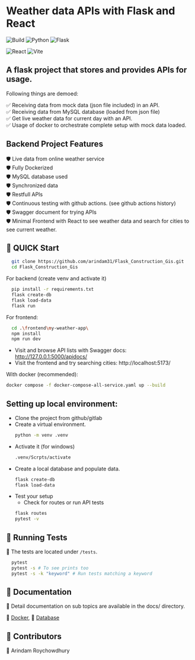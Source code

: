 # Weather data APIs with Flask and React

![Build](https://img.shields.io/github/actions/workflow/status/arindam31/Interview_management/django.yml?branch=main) ![Python](https://img.shields.io/badge/python-3.12%2B-blue) ![Flask](https://img.shields.io/badge/Flask-000?logo=flask&logoColor=fff)

![React](https://img.shields.io/badge/React-%2320232a.svg?logo=react&logoColor=%2361DAFB) ![Vite](https://img.shields.io/badge/Vite-646CFF?logo=vite&logoColor=fff)

## A flask project that stores and provides APIs for usage.

Following things are demoed:

  ✅ Receiving data from mock data (json file included) in an API.  
  ✅ Receiving data from MySQL database (loaded from json file)  
  ✅ Get live weather data for current day with an API.  
  ✅ Usage of docker to orchestrate complete setup with mock data loaded.

## Backend Project Features
🛡️ Live data from online weather service  
🛡️ Fully Dockerized  
🛡️ MySQL database used  
🛡️ Synchronized data  
🛡️ Restfull APIs  
🛡️ Continuous testing with github actions. (see github actions history)  
🛡️ Swagger document for trying APIs  
🛡️ Minimal Frontend with React to see weather data and search for cities to see current weather.


## 🚀 QUICK Start
```bash
  git clone https://github.com/arindam31/Flask_Construction_Gis.git
  cd Flask_Construction_Gis
```

For backend (create venv and activate it)
```bash
  pip install -r requirements.txt
  flask create-db
  flask load-data
  flask run
```
For frontend:
```bash
  cd .\frontend\my-weather-app\
  npm install
  npm run dev
```
- Visit and browse API lists with Swagger docs: http://127.0.0.1:5000/apidocs/
- Visit the frontend and try searching cities: http://localhost:5173/

With docker (recommended):
```bash
docker compose -f docker-compose-all-service.yaml up --build
```


## Setting up local environment:
- Clone the project from github/gitlab
- Create a virtual environment.
    ```bash
    python -m venv .venv
    ```
- Activate it (for windows)
  ```bash
  .venv/Scrpts/activate
  ```
- Create a local database and populate data.
  ```bash
  flask create-db
  flask load-data
  ```
- Test your setup
  - Check for routes or run API tests
  ```bash
  flask routes
  pytest -v
  ```

## 🧪 Running Tests

📌 The tests are located under `/tests`.  

```bash
  pytest
  pytest -s # To see prints too
  pytest -s -k "keyword" # Run tests matching a keyword
  ```

  ## 📜 Documentation

📄 Detail documentation on sub topics are available in the docs/ directory.

📙 [Docker](docs/docker_guide.md), 📙 [Database](docs/db_wiki.md)

  ## 🙌 Contributors
👤 Arindam Roychowdhury